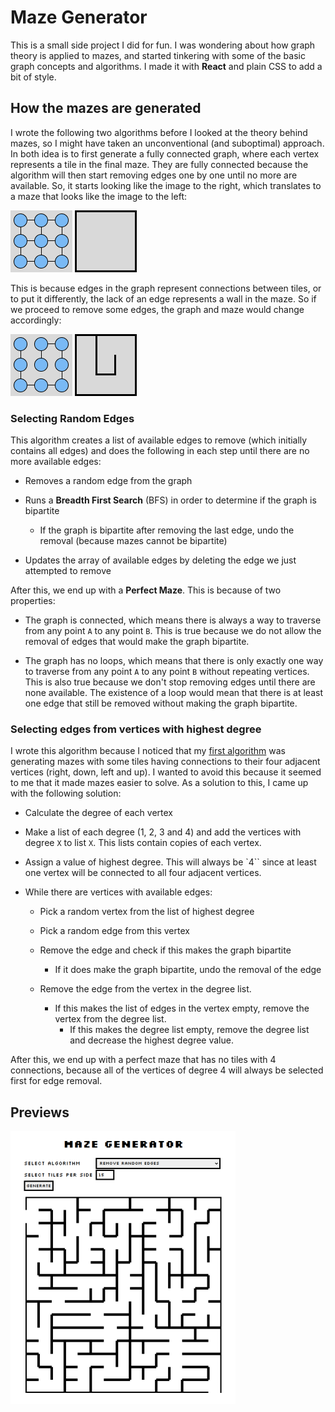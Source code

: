 # Maze Generator

This is a small side project I did for fun. I was wondering about how graph theory is applied to mazes, and started tinkering with some of the basic graph concepts and algorithms. I made it with **React** and plain CSS to add a bit of style.

## How the mazes are generated
I wrote the following two algorithms before I looked at the theory behind mazes, so I might have taken an unconventional (and suboptimal) approach. In both idea is to first generate a fully connected graph, where each vertex represents a tile in the final maze. They are fully connected because the algorithm will then start removing edges one by one until no more are available. So, it starts looking like the image to the right, which translates to a maze that looks like the image to the left:

![Fully connected maze graph](public/readme/FC-Graph.png  "Fully connected maze graph") ![Fully connected maze](public/readme/FC-Graph-Maze.png  "Fully connected maze")

This is because edges in the graph represent connections between tiles, or to put it differently, the lack of an edge represents a wall in the maze. So if we proceed to remove some edges, the graph and maze would change accordingly:

![Not fully connected graph](public/readme/Non-FC-Graph.png  "Not fully connected graph") ![Not fully connected maze](public/readme/Non-FC-Graph-Maze.png  "Not fully connected maze")

### Selecting Random Edges
This algorithm creates a list of available edges to remove (which initially contains all edges) and does the following in each step until there are no more available edges:

- Removes a random edge from the graph

- Runs a **Breadth First Search** (BFS) in order to determine if the graph is bipartite
	- If the graph is bipartite after removing the last edge, undo the removal (because mazes cannot be bipartite)
	
- Updates the array of available edges by deleting the edge we just attempted to remove

After this, we end up with a **Perfect Maze**. This is because of two properties:

- The graph is connected, which means there is always a way to traverse from any point `A` to any point `B`. This is true because we do not allow the removal of edges that would make the graph bipartite.

- The graph has no loops, which means that there is only exactly one way to traverse from any point `A` to any point `B` without repeating vertices. This is also true because we don't stop removing edges until there are none available. The existence of a loop would mean that there is at least one edge that still be removed without making the graph bipartite.

### Selecting edges from vertices with highest degree
I wrote this algorithm because I noticed that my [first algorithm](#selecting-random-edges) was generating mazes with some tiles having connections to their four adjacent vertices (right, down, left and up). I wanted to avoid this because it seemed to me that it made mazes easier to solve. As a solution to this, I came up with the following solution:

- Calculate the degree of each vertex

- Make a list of each degree (1, 2, 3 and 4) and add the vertices with degree `X` to list `X`. This lists contain copies of each vertex.

- Assign a value of highest degree. This will always be `4`` since at least one vertex will be connected to all four adjacent vertices.

- While there are vertices with available edges:
	- Pick a random vertex from the list of highest degree

	- Pick a random edge from this vertex

	- Remove the edge and check if this makes the graph bipartite
		- If it does make the graph bipartite, undo the removal of the edge

	- Remove the edge from the vertex in the degree list.
		- If this makes the list of edges in the vertex empty, remove the vertex from the degree list.
			- If this makes the degree list empty, remove the degree list and decrease the highest degree value.
	
After this, we end up with a perfect maze that has no tiles with 4 connections, because all of the vertices of degree 4 will always be selected first for edge removal.

## Previews
![Maze generated with algorithm 1](public/readme/preview-1.png)